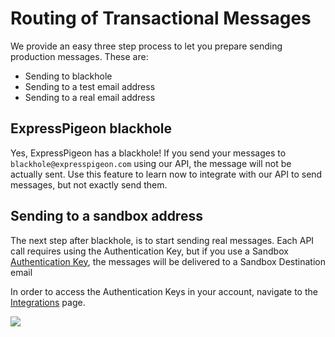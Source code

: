# Routing of Transactional Messages

We provide an easy three step process to let you prepare sending production messages. These are:

* Sending to blackhole
* Sending to a test email address
* Sending to a real email address

## ExpressPigeon blackhole


Yes, ExpressPigeon has a blackhole! If you send your messages to `blackhole@expresspigeon.com` using our API,
the message will not be actually sent. Use this feature to  learn now to integrate with our API to send messages,
but not exactly send them.


## Sending to a sandbox address

The next step after blackhole, is  to start sending real messages. Each API call requires using the Authentication Key,
but if you use a Sandbox [Authentication Key](security_and_authentication), the messages will be delivered to
a Sandbox Destination email

In order to access the Authentication Keys in your account, navigate to the [Integrations](https://expresspigeon.com/settings/integrations)
page.


![](images/sandbox-key.png)
